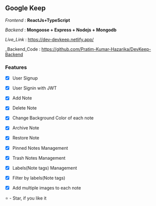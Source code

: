 ## Google Keep

_Frontend_ : **ReactJs+TypeScript**

_Backend_ : **Mongoose + Express + Nodejs + Mongodb**

_Live_Link_ : https://dev-devkeep.netlify.app/

_Backend_Code : https://github.com/Pratim-Kumar-Hazarika/DevKeep-Backend

### Features

- [x] User Signup
- [x] User Signin with JWT
- [x] Add Note
- [x] Delete Note
- [x] Change Background Color of each note
- [x] Archive Note
- [x] Restore Note
- [x] Pinned Notes Management
- [x] Trash Notes Management
- [x] Labels(Note tags) Management
- [x] Filter by labels(Note tags)
- [x] Add multiple images to each note



⭐ - Star, if you like it

